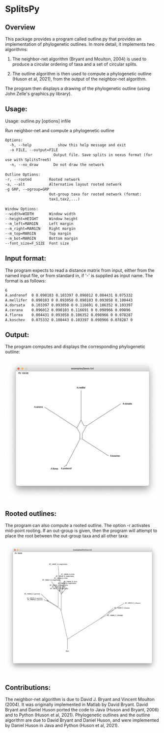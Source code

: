 # SplitsPy

## Overview

This package provides a program called outline.py that provides an implementation of phylogenetic outlines. In more detail, it implements two algorithms:

1) The neighbor-net algorithm (Bryant and Moulton, 2004) is used to produce a circular ordering of taxa and a set of circular splits.

2) The outline algorithm is then used to compute a phylogenetic outline (Huson et al, 2021), from the output of the neighbor-net algorithm.

The program then displays a drawing of the phylogenetic outline (using John Zelle's graphics.py library).

## Usage:

Usage: outline.py [options] infile

Run neighbor-net and compute a phylogenetic outline

    Options:
      -h, --help            show this help message and exit
      -o FILE, --output=FILE
                          Output file. Save splits in nexus format (for use with SplitsTree5)
      -n, --no_draw       Do not draw the network

    Outline Options:
    -r, --rooted        Rooted network
    -a, --alt           Alternative layout rooted network
    -g GRP, --ogroup=GRP
                        Out-group taxa for rooted network (format:
                        tax1,tax2,...)

    Window Options:
    --width=WIDTH       Window width
    --height=HEIGHT     Window height
    --m_left=MARGIN     Left margin
    --m_right=MARGIN    Right margin
    --m_top=MARGIN      Top margin
    --m_bot=MARGIN      Bottom margin
    --font_size=F_SIZE  Font size
    
## Input format:

The program expects to read a distance matrix from input, either from the named input file, or from  standard in, if '-' is supplied as input name.
The format is as follows:

    6
    A.andrenof  0 0.090103 0.103397 0.096012 0.004431 0.075332
    A.mellifer  0.090103 0 0.093058 0.090103 0.093058 0.100443
    A.dorsata   0.103397 0.093058 0 0.116691 0.106352 0.103397
    A.cerana    0.096012 0.090103 0.116691 0 0.098966 0.09896
    A.florea    0.004431 0.093058 0.106352 0.098966 0 0.078287
    A.koschev   0.075332 0.100443 0.103397 0.098966 0.078287 0


## Output:

The program computes and displays the corresponding phylogenetic outline:

![Outline](./bees.png)

## Rooted outlines:

The program can also compute a rooted outline. The option -r activates mid-point rooting. If an out-group is given, then the program will attempt to place the root between the out-group taxa and all other taxa:

![Rooted outline](./finches.png)

## Contributions:

The neighbor-net algorithm is due to David J. Bryant and Vincent Moulton (2004). It was originally implemented in Matlab by David Bryant. David Bryant and Daniel Huson ported the code to Java (Huson and Bryant, 2006) and to Python (Huson et al, 2021). Phylogenetic outlines and the outline algorithm are due to David Bryant and Daniel Huson, and were implemented by Daniel Huson in Java and Python (Huson et al, 2021).

